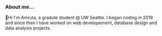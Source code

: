 ### About me...

👋Hi I'm Amruta, a gradute student @ UW Seattle. I began coding in 2019 and since then I have worked on web developement, database design and data analysis projects.

<!---
[Top Langs](https://github-readme-stats.vercel.app/api/top-langs/?username=amruta-11&layout=compact)](https://github.com/amruta-11/github-readme-stats)
-->
